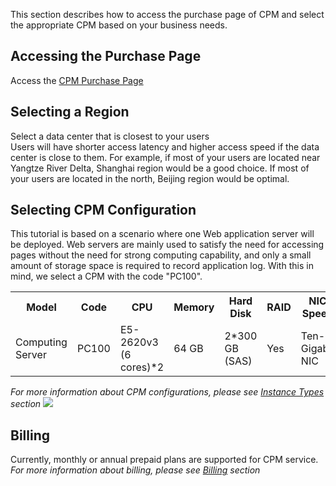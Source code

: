 
This section describes how to access the purchase page of CPM and select the appropriate CPM based on your business needs.

## Accessing the Purchase Page
Access the [CPM Purchase Page](https://buy.qcloud.com/cpm "CPM Purchase Page")

## Selecting a Region
Select a data center that is closest to your users</br>
Users will have shorter access latency and higher access speed if the data center is close to them. For example, if most of your users are located near Yangtze River Delta, Shanghai region would be a good choice. If most of your users are located in the north, Beijing region would be optimal.
</br>


## Selecting CPM Configuration
This tutorial is based on a scenario where one Web application server will be deployed. Web servers are mainly used to satisfy the need for accessing pages without the need for strong computing capability, and only a small amount of storage space is required to record application log.
With this in mind, we select a CPM with the code "PC100".
<table>
<tr>
<th>Model</th>
<th>Code</th>
<th>CPU</th>
<th>Memory</th>
<th>Hard Disk</th>
<th>RAID</th>
<th>NIC Speed</th>
</tr>

<tr>
<td>Computing Server</td>
<td>	PC100</td>
<td>E5-2620v3 (6 cores)*2</td>
<td>	64 GB</td>
<td>2*300 GB (SAS)</td>
<td>Yes</td>
<td>Ten-Gigabit NIC</td>
</tr>
</table>

*For more information about CPM configurations, please see [Instance Types](/doc/product/386/7035 "Instance Types") section*
![](http://mc.qcloudimg.com/static/img/3dd0b1d33402554c535d55c60ac16a9e/image.png)

## Billing
Currently, monthly or annual prepaid plans are supported for CPM service.</br>
*For more information about billing, please see [Billing](/doc/product/386/7147) section*

